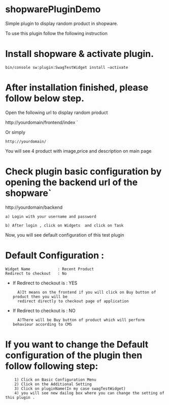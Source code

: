 # shopwarePluginDemo
Simple plugin to display random product in shopware.


To use this plugin follow the following instruction


Install shopware &  activate plugin.
===
`bin/console sw:plugin:SwagTestWidget install —activate`

After installation finished, please follow below step.
===
 Open the following url to display random product

http://yourdomain/frontend/index `

Or simply

`http://yourdomain/`

You will see 4 product with image,price and description on main page 

Check plugin basic configuration  by opening the backend url of the shopware`
===
http://yourdomain/backend

	a) Login with your username and password
	        
    b) After login , click on Widgets  and click on Task
    
Now, you will see default configuration of this test plugin

Default Configuration :
==
    Widget Name            : Recent Product
    Redirect to checkout   : No

* If Redirect to checkout is : YES 

        A)It means on the frontend if you will click on Buy button of product then you will be 
        redirect directly to checkout page of application   
	
* If Redirect to checkout is :  NO 

        A)There will be Buy button of product which will perform behaviour according to CMS 
         


If you want to change the Default configuration of the plugin then follow following step:
===
        1) Click on Basic Configuration Menu
        2) Click on the Additional Setting
        3) Click on pluginName(In my case swagTestWidget)
        4) you will see new dailog box where you can change the setting of this plugin .
